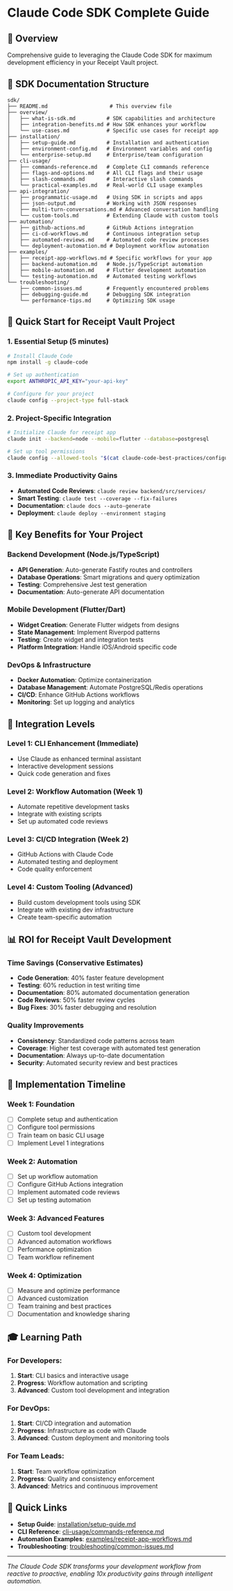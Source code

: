 # Claude Code SDK Complete Guide

## 🎯 Overview
Comprehensive guide to leveraging the Claude Code SDK for maximum development efficiency in your Receipt Vault project.

## 📁 SDK Documentation Structure

```
sdk/
├── README.md                    # This overview file
├── overview/
│   ├── what-is-sdk.md          # SDK capabilities and architecture
│   ├── integration-benefits.md # How SDK enhances your workflow
│   └── use-cases.md            # Specific use cases for receipt app
├── installation/
│   ├── setup-guide.md          # Installation and authentication
│   ├── environment-config.md   # Environment variables and config
│   └── enterprise-setup.md     # Enterprise/team configuration
├── cli-usage/
│   ├── commands-reference.md   # Complete CLI commands reference
│   ├── flags-and-options.md    # All CLI flags and their usage
│   ├── slash-commands.md       # Interactive slash commands
│   └── practical-examples.md   # Real-world CLI usage examples
├── api-integration/
│   ├── programmatic-usage.md   # Using SDK in scripts and apps
│   ├── json-output.md          # Working with JSON responses
│   ├── multi-turn-conversations.md # Advanced conversation handling
│   └── custom-tools.md         # Extending Claude with custom tools
├── automation/
│   ├── github-actions.md       # GitHub Actions integration
│   ├── ci-cd-workflows.md      # Continuous integration setup
│   ├── automated-reviews.md    # Automated code review processes
│   └── deployment-automation.md # Deployment workflow automation
├── examples/
│   ├── receipt-app-workflows.md # Specific workflows for your app
│   ├── backend-automation.md   # Node.js/TypeScript automation
│   ├── mobile-automation.md    # Flutter development automation
│   └── testing-automation.md   # Automated testing workflows
└── troubleshooting/
    ├── common-issues.md        # Frequently encountered problems
    ├── debugging-guide.md      # Debugging SDK integration
    └── performance-tips.md     # Optimizing SDK usage
```

## 🚀 Quick Start for Receipt Vault Project

### 1. Essential Setup (5 minutes)
```bash
# Install Claude Code
npm install -g claude-code

# Set up authentication
export ANTHROPIC_API_KEY="your-api-key"

# Configure for your project
claude config --project-type full-stack
```

### 2. Project-Specific Integration
```bash
# Initialize Claude for receipt app
claude init --backend=node --mobile=flutter --database=postgresql

# Set up tool permissions
claude config --allowed-tools "$(cat claude-code-best-practices/configurations/allowed-tools-list.txt)"
```

### 3. Immediate Productivity Gains
- **Automated Code Reviews**: `claude review backend/src/services/`
- **Smart Testing**: `claude test --coverage --fix-failures`
- **Documentation**: `claude docs --auto-generate`
- **Deployment**: `claude deploy --environment staging`

## 🎯 Key Benefits for Your Project

### Backend Development (Node.js/TypeScript)
- **API Generation**: Auto-generate Fastify routes and controllers
- **Database Operations**: Smart migrations and query optimization
- **Testing**: Comprehensive Jest test generation
- **Documentation**: Auto-generate API documentation

### Mobile Development (Flutter/Dart)
- **Widget Creation**: Generate Flutter widgets from designs
- **State Management**: Implement Riverpod patterns
- **Testing**: Create widget and integration tests
- **Platform Integration**: Handle iOS/Android specific code

### DevOps & Infrastructure
- **Docker Automation**: Optimize containerization
- **Database Management**: Automate PostgreSQL/Redis operations
- **CI/CD**: Enhance GitHub Actions workflows
- **Monitoring**: Set up logging and analytics

## 🔧 Integration Levels

### Level 1: CLI Enhancement (Immediate)
- Use Claude as enhanced terminal assistant
- Interactive development sessions
- Quick code generation and fixes

### Level 2: Workflow Automation (Week 1)
- Automate repetitive development tasks
- Integrate with existing scripts
- Set up automated code reviews

### Level 3: CI/CD Integration (Week 2)
- GitHub Actions with Claude Code
- Automated testing and deployment
- Code quality enforcement

### Level 4: Custom Tooling (Advanced)
- Build custom development tools using SDK
- Integrate with existing dev infrastructure
- Create team-specific automation

## 📊 ROI for Receipt Vault Development

### Time Savings (Conservative Estimates)
- **Code Generation**: 40% faster feature development
- **Testing**: 60% reduction in test writing time
- **Documentation**: 80% automated documentation generation
- **Code Reviews**: 50% faster review cycles
- **Bug Fixes**: 30% faster debugging and resolution

### Quality Improvements
- **Consistency**: Standardized code patterns across team
- **Coverage**: Higher test coverage with automated test generation
- **Documentation**: Always up-to-date documentation
- **Security**: Automated security review and best practices

## 🎯 Implementation Timeline

### Week 1: Foundation
- [ ] Complete setup and authentication
- [ ] Configure tool permissions
- [ ] Train team on basic CLI usage
- [ ] Implement Level 1 integrations

### Week 2: Automation
- [ ] Set up workflow automation
- [ ] Configure GitHub Actions integration
- [ ] Implement automated code reviews
- [ ] Set up testing automation

### Week 3: Advanced Features
- [ ] Custom tool development
- [ ] Advanced automation workflows
- [ ] Performance optimization
- [ ] Team workflow refinement

### Week 4: Optimization
- [ ] Measure and optimize performance
- [ ] Advanced customization
- [ ] Team training and best practices
- [ ] Documentation and knowledge sharing

## 🎓 Learning Path

### For Developers:
1. **Start**: CLI basics and interactive usage
2. **Progress**: Workflow automation and scripting
3. **Advanced**: Custom tool development and integration

### For DevOps:
1. **Start**: CI/CD integration and automation
2. **Progress**: Infrastructure as code with Claude
3. **Advanced**: Custom deployment and monitoring tools

### For Team Leads:
1. **Start**: Team workflow optimization
2. **Progress**: Quality and consistency enforcement
3. **Advanced**: Metrics and continuous improvement

## 🔗 Quick Links

- **Setup Guide**: [installation/setup-guide.md](installation/setup-guide.md)
- **CLI Reference**: [cli-usage/commands-reference.md](cli-usage/commands-reference.md)
- **Automation Examples**: [examples/receipt-app-workflows.md](examples/receipt-app-workflows.md)
- **Troubleshooting**: [troubleshooting/common-issues.md](troubleshooting/common-issues.md)

---

*The Claude Code SDK transforms your development workflow from reactive to proactive, enabling 10x productivity gains through intelligent automation.*